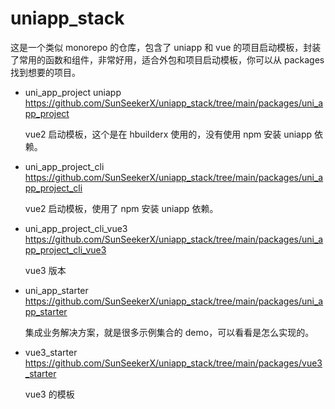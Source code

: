 # uniapp_stack

这是一个类似 monorepo 的仓库，包含了 uniapp 和 vue 的项目启动模板，封装了常用的函数和组件，非常好用，适合外包和项目启动模板，你可以从 packages 找到想要的项目。

- uni_app_project uniapp https://github.com/SunSeekerX/uniapp_stack/tree/main/packages/uni_app_project

   vue2 启动模板，这个是在 hbuilderx 使用的，没有使用 npm 安装 uniapp 依赖。

- uni_app_project_cli https://github.com/SunSeekerX/uniapp_stack/tree/main/packages/uni_app_project_cli

  vue2 启动模板，使用了 npm 安装 uniapp 依赖。

- uni_app_project_cli_vue3 https://github.com/SunSeekerX/uniapp_stack/tree/main/packages/uni_app_project_cli_vue3

  vue3 版本

- uni_app_starter https://github.com/SunSeekerX/uniapp_stack/tree/main/packages/uni_app_starter

  集成业务解决方案，就是很多示例集合的 demo，可以看看是怎么实现的。

- vue3_starter https://github.com/SunSeekerX/uniapp_stack/tree/main/packages/vue3_starter

  vue3 的模板
